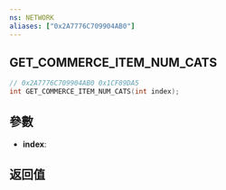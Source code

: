 ```yaml
---
ns: NETWORK
aliases: ["0x2A7776C709904AB0"]
---
```

## GET_COMMERCE_ITEM_NUM_CATS

```c
// 0x2A7776C709904AB0 0x1CF89DA5
int GET_COMMERCE_ITEM_NUM_CATS(int index);
```


## 參數
* **index**: 

## 返回值
